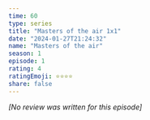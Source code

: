 ```yaml
---
time: 60
type: series
title: "Masters of the air 1x1"
date: "2024-01-27T21:24:32"
name: "Masters of the air"
season: 1
episode: 1
rating: 4
ratingEmoji: ⭐️⭐️⭐️⭐️
share: false
---
```


_[No review was written for this episode]_

